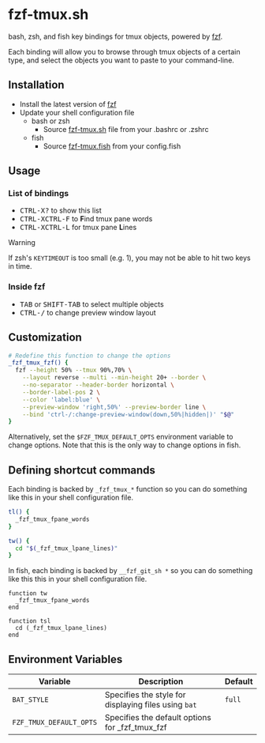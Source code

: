 fzf-tmux.sh
==========

bash, zsh, and fish key bindings for tmux objects, powered by [fzf][fzf].

Each binding will allow you to browse through tmux objects of a certain type,
and select the objects you want to paste to your command-line.

[fzf]: https://github.com/junegunn/fzf

Installation
------------

* Install the latest version of [fzf][fzf]
* Update your shell configuration file
    * bash or zsh
        * Source [fzf-tmux.sh](https://raw.githubusercontent.com/junegunn/fzf-tmux.sh/main/fzf-tmux.sh) file from your .bashrc or .zshrc
    * fish
        * Source [fzf-tmux.fish](https://raw.githubusercontent.com/junegunn/fzf-tmux.sh/main/fzf-tmux.fish) from your config.fish

Usage
-----

### List of bindings

* <kbd>CTRL-X</kbd><kbd>?</kbd> to show this list
* <kbd>CTRL-X</kbd><kbd>CTRL-F</kbd> to **F**ind tmux pane words
* <kbd>CTRL-X</kbd><kbd>CTRL-L</kbd> for tmux pane **L**ines

> [!WARNING]
> If zsh's `KEYTIMEOUT` is too small (e.g. 1), you may not be able
> to hit two keys in time.

### Inside fzf

* <kbd>TAB</kbd> or <kbd>SHIFT-TAB</kbd> to select multiple objects
* <kbd>CTRL-/</kbd> to change preview window layout

Customization
-------------

```sh
# Redefine this function to change the options
_fzf_tmux_fzf() {
  fzf --height 50% --tmux 90%,70% \
    --layout reverse --multi --min-height 20+ --border \
    --no-separator --header-border horizontal \
    --border-label-pos 2 \
    --color 'label:blue' \
    --preview-window 'right,50%' --preview-border line \
    --bind 'ctrl-/:change-preview-window(down,50%|hidden|)' "$@"
}
```

Alternatively, set the `$FZF_TMUX_DEFAULT_OPTS` environment variable to change
options. Note that this is the only way to change options in fish.

Defining shortcut commands
--------------------------

Each binding is backed by `_fzf_tmux_*` function so you can do something like
this in your shell configuration file.

```sh
tl() {
  _fzf_tmux_fpane_words
}

tw() {
  cd "$(_fzf_tmux_lpane_lines)"
}
```

In fish, each binding is backed by `__fzf_git_sh *` so you can do something
like this this in your shell configuration file.

```fish
function tw
  _fzf_tmux_fpane_words
end

function tsl
  cd (_fzf_tmux_lpane_lines)
end
```

Environment Variables
---------------------

| Variable                | Description                                              | Default                                         |
| ----------------------- | -------------------------------------------------------- | ----------------------------------------------- |
| `BAT_STYLE`             | Specifies the style for displaying files using `bat`     | `full`                                          |
| `FZF_TMUX_DEFAULT_OPTS` | Specifies the default options for _fzf_tmux_fzf          |                                                 |
